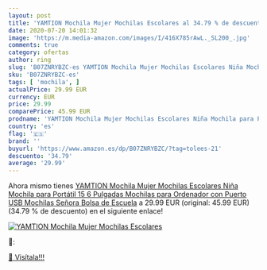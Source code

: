 ```yaml
---
layout: post
title: 'YAMTION Mochila Mujer Mochilas Escolares al 34.79 % de descuento'
date: 2020-07-20 14:01:32
image: 'https://m.media-amazon.com/images/I/416X785rAwL._SL200_.jpg'
comments: true
category: ofertas
author: ring
slug: 'B07ZNRYBZC-es YAMTION Mochila Mujer Mochilas Escolares Niña Mochila para...'
sku: 'B07ZNRYBZC-es'
tags: [ 'mochila', ]
actualPrice: 29.99 EUR
currency: EUR
price: 29.99
comparePrice: 45.99 EUR
prodname: 'YAMTION Mochila Mujer Mochilas Escolares Niña Mochila para Portátil 15 6 Pulgadas Mochilas para Ordenador con Puerto USB Mochilas Señora Bolsa de Escuela'
country: 'es'
flag: '🇪🇸'
brand: ''
buyurl: 'https://www.amazon.es/dp/B07ZNRYBZC/?tag=tolees-21'
descuento: '34.79'
average: '29.99'
---
```


Ahora mismo tienes [YAMTION Mochila Mujer Mochilas Escolares Niña Mochila para Portátil 15 6 Pulgadas Mochilas para Ordenador con Puerto USB Mochilas Señora Bolsa de Escuela](https://www.amazon.es/dp/B07ZNRYBZC/?tag=tolees-21) a 29.99 EUR (original: 45.99 EUR) (34.79 %  de descuento) en el siguiente enlace!

[![YAMTION Mochila Mujer Mochilas Escolares](https://m.media-amazon.com/images/I/416X785rAwL._SL200_.jpg)](https://www.amazon.es/dp/B07ZNRYBZC/?tag=tolees-21)

🔎:


[🛒 Visítala!!!](https://www.amazon.es/dp/B07ZNRYBZC/?tag=tolees-21)
